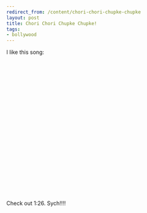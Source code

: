 ```yaml
---
redirect_from: /content/chori-chori-chupke-chupke
layout: post
title: Chori Chori Chupke Chupke!
tags:
- bollywood
---
```

I like this song:

<object width="425" height="350"><param name="movie" value="http://www.youtube.com/v/Vxh4ci8tzL8"></param><param name="wmode" value="transparent"></param><embed src="http://www.youtube.com/v/Vxh4ci8tzL8" type="application/x-shockwave-flash" wmode="transparent" width="425" height="350"></embed></object>

Check out 1:26. Sych!!!!

